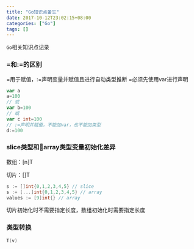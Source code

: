 ```yaml
---
title: "Go知识点备忘"
date: 2017-10-12T23:02:15+08:00
categories: ["Go"]
tags: []
---
```


`Go`相关知识点记录
<!--more-->

### =和:=的区别

=用于赋值，:=声明变量并赋值且进行自动类型推断
=必须先使用var进行声明

``` go
var a
a=100
// 或
var b=100
// 或
var c int=100
// :=声明并赋值，不能加var，也不能加类型
d:=100
```

### slice类型和array类型变量初始化差异

数组：[n]T

切片：[]T

``` go
s := []int{0,1,2,3,4,5} // slice
s := [...]int{0,1,2,3,4,5} // array
values := [9]int{} // array
```

切片初始化时不需要指定长度，数组初始化时需要指定长度

### 类型转换

``` go
T(v)
```
